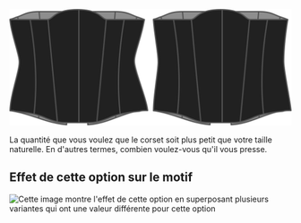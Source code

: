 ![Option de réduction de la taille sur Cathrin](./waistreduction.svg)

La quantité que vous voulez que le corset soit plus petit que votre taille naturelle. En d'autres termes, combien voulez-vous qu'il vous presse.

## Effet de cette option sur le motif

![Cette image montre l'effet de cette option en superposant plusieurs variantes qui ont une valeur différente pour cette option](cathrin\_waistreduction\_sample.svg "Effet de cette option sur le motif")
